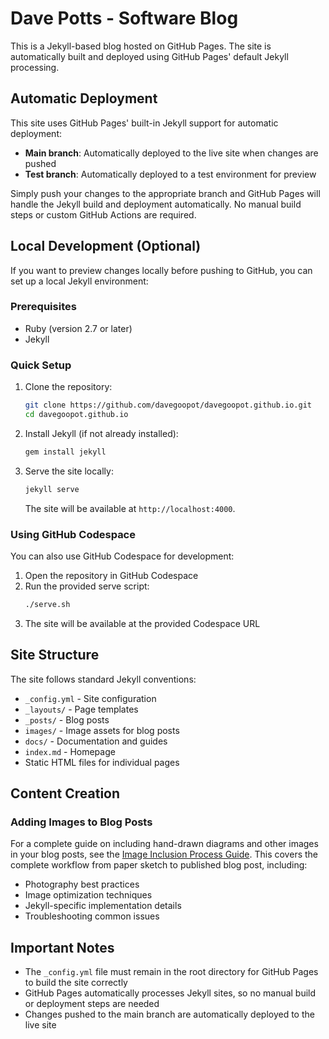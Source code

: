 # Dave Potts - Software Blog

This is a Jekyll-based blog hosted on GitHub Pages. The site is automatically built and deployed using GitHub Pages' default Jekyll processing.

## Automatic Deployment

This site uses GitHub Pages' built-in Jekyll support for automatic deployment:

- **Main branch**: Automatically deployed to the live site when changes are pushed
- **Test branch**: Automatically deployed to a test environment for preview

Simply push your changes to the appropriate branch and GitHub Pages will handle the Jekyll build and deployment automatically. No manual build steps or custom GitHub Actions are required.

## Local Development (Optional)

If you want to preview changes locally before pushing to GitHub, you can set up a local Jekyll environment:

### Prerequisites

- Ruby (version 2.7 or later)
- Jekyll

### Quick Setup

1. Clone the repository:
   ```sh
   git clone https://github.com/davegoopot/davegoopot.github.io.git
   cd davegoopot.github.io
   ```

2. Install Jekyll (if not already installed):
   ```sh
   gem install jekyll
   ```

3. Serve the site locally:
   ```sh
   jekyll serve
   ```

   The site will be available at `http://localhost:4000`.

### Using GitHub Codespace

You can also use GitHub Codespace for development:

1. Open the repository in GitHub Codespace
2. Run the provided serve script:
   ```sh
   ./serve.sh
   ```
3. The site will be available at the provided Codespace URL

## Site Structure

The site follows standard Jekyll conventions:
- `_config.yml` - Site configuration
- `_layouts/` - Page templates
- `_posts/` - Blog posts
- `images/` - Image assets for blog posts
- `docs/` - Documentation and guides
- `index.md` - Homepage
- Static HTML files for individual pages

## Content Creation

### Adding Images to Blog Posts

For a complete guide on including hand-drawn diagrams and other images in your blog posts, see the [Image Inclusion Process Guide](docs/image-inclusion-process.md). This covers the complete workflow from paper sketch to published blog post, including:

- Photography best practices
- Image optimization techniques
- Jekyll-specific implementation details
- Troubleshooting common issues

## Important Notes

- The `_config.yml` file must remain in the root directory for GitHub Pages to build the site correctly
- GitHub Pages automatically processes Jekyll sites, so no manual build or deployment steps are needed
- Changes pushed to the main branch are automatically deployed to the live site
